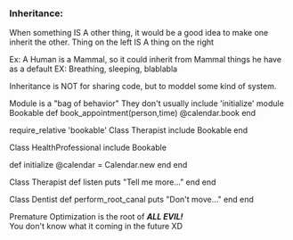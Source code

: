 

### Inheritance:
When something IS A other thing, it would be a good idea to make one inherit the other.
Thing on the left IS A thing on the right

Ex: 
A Human is a Mammal, so it could inherit from Mammal things he have as a default
EX: Breathing, sleeping, blablabla

Inheritance is NOT for sharing code, but to moddel some kind of system.

Module is a "bag of behavior"
They don't usually include 'initialize' 
module Bookable
  def book_appointment(person,time)
  @calendar.book
end

require_relative 'bookable'
Class Therapist 
  include Bookable
end

Class HealthProfessional
  include Bookable
  
  def initialize
    @calendar = Calendar.new
  end
end

Class Therapist
  def listen
    puts "Tell me more..."
  end 
end 

Class Dentist
  def perform_root_canal
    puts "Don't move..."
  end 
end 

Premature Optimization is the root of ***ALL EVIL!***   
You don't know what it coming in the future XD
